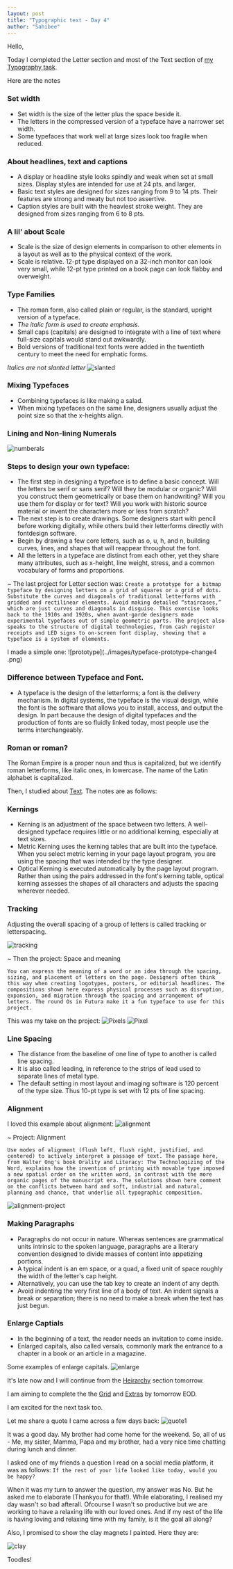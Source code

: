 ```yaml
---
layout: post
title: "Typographic text - Day 4"
author: "Sahibee"
---
```


Hello,

Today I completed the Letter section and most of the Text section of [my Typography task](https://web.archive.org/web/20161001194457/http://thinkingwithtype.com/).

Here are the notes

### Set width

- Set width is the size of the letter plus the space beside it.
- The letters in the compressed version of a typeface have a narrower set width.
- Some typefaces that work well at large sizes look too fragile when reduced.

### About headlines, text and captions

- A display or headline style looks spindly and weak when set at small sizes. Display styles are intended for use at 24 pts. and larger.
- Basic text styles are designed for sizes ranging from 9 to 14 pts. Their features are strong and meaty but not too assertive.
- Caption styles are built with the heaviest stroke weight. They are designed from sizes ranging from 6 to 8 pts.

### A lil' about Scale

- Scale is the size of design elements in comparison to other elements in a layout as well as to the physical context of the work.
- Scale is relative. 12-pt type displayed on a 32-inch monitor can look very small, while 12-pt type printed on a book page can look flabby and overweight.

### Type Families

- The roman form, also called plain or regular, is the standard, upright version of a typeface.
- _The italic form is used to create emphasis._
- Small caps (capitals) are designed to integrate with a line of text where full-size capitals would stand out awkwardly.
- Bold versions of traditional text fonts were added in the twentieth century to meet the need for emphatic forms.

_Italics are not slanted letter_
![slanted](../images/italics-change-day4.png)

### Mixing Typefaces

- Combining typefaces is like making a salad.
- When mixing typefaces on the same line, designers usually adjust the point size so that the x-heights align.

### Lining and Non-lining Numerals

![numberals](../images/numerals-change4.png)

### Steps to design your own typeface:

- The first step in designing a typeface is to define a basic concept. Will the letters be serif or sans serif? Will they be modular or organic? Will you construct them geometrically or base them on handwriting? Will you use them for display or for text? Will you work with historic source material or invent the characters more or less from scratch?
- The next step is to create drawings. Some designers start with pencil before working digitally, while others build their letterforms directly with fontdesign software.
- Begin by drawing a few core letters, such as o, u, h, and n, building curves, lines, and shapes that will reappear throughout the font.
- All the letters in a typeface are distinct from each other, yet they share many attributes, such as x-height, line weight, stress, and a common vocabulary of forms and proportions.

~ The last project for Letter section was:
`Create a prototype for a bitmap typeface by designing letters on a grid of squares or a grid of dots. Substitute the curves and diagonals of traditional letterforms with gridded and rectilinear elements. Avoid making detailed “staircases,” which are just curves and diagonals in disguise. This exercise looks back to the 1910s and 1920s, when avant-garde designers made experimental typefaces out of simple geometric parts. The project also speaks to the structure of digital technologies, from cash register receipts and LED signs to on-screen font display, showing that a typeface is a system of elements.`

I made a simple one:
![prototype](../images/typeface-prototype-change4
.png)

### Difference between Typeface and Font.

- A typeface is the design of the letterforms; a font is the delivery mechanism. In digital systems, the typeface is the visual design, while the font is the software that allows you to install, access, and output the design. In part because the design of digital typefaces and the production of fonts are so fluidly linked today, most people use the terms interchangeably.

### Roman or roman?

The Roman Empire is a proper noun and thus is capitalized, but we identify roman letterforms, like italic ones, in lowercase. The name of the Latin alphabet is capitalized.

Then, I studied about [Text](https://web.archive.org/web/20161008211433/http://www.thinkingwithtype.com/contents/text). The notes are as follows:

### Kernings

- Kerning is an adjustment of the space between two letters. A well-designed typeface requires little or no additional kerning, especially at text sizes.
- Metric Kerning uses the kerning tables that are built into the typeface. When you select metric kerning in your page layout program, you are using the spacing that was intended by the type designer.
- Optical Kerning is executed automatically by the page layout program. Rather than using the pairs addressed in the font's kerning table, optical kerning assesses the shapes of all characters and adjusts the spacing wherever needed.

### Tracking

Adjusting the overall spacing of a group of letters is called tracking or letterspacing.

![tracking](../images/tracking-change4.png)

~ Then the project: Space and meaning

`You can express the meaning of a word or an idea through the spacing, sizing, and placement of letters on the page. Designers often think this way when creating logotypes, posters, or editorial headlines. The compositions shown here express physical processes such as disruption, expansion, and migration through the spacing and arrangement of letters. The round Os in Futura make it a fun typeface to use for this project.`

This was my take on the project:
![Pixels](../images/pixels-change4.png)
![Pixel](../images/pixxel-change4.png)

### Line Spacing

- The distance from the baseline of one line of type to another is called line spacing.
- It is also called leading, in reference to the strips of lead used to separate lines of metal type.
- The default setting in most layout and imaging software is 120 percent of the type size. Thus 10-pt type is set with 12 pts of line spacing.

### Alignment

I loved this example about alignment:
![alignment](../images/alignment-change4.png)

~ Project: Alignment

`Use modes of alignment (flush left, flush right, justified, and centered) to actively interpret a passage of text. The passage here, from Walter Ong's book Orality and Literacy: The Technologizing of the Word, explains how the invention of printing with movable type imposed a new spatial order on the written word, in contrast with the more organic pages of the manuscript era. The solutions shown here comment on the conflicts between hard and soft, industrial and natural, planning and chance, that underlie all typographic composition.`

![alignment-project](../images/alignment-task-change4.png)

### Making Paragraphs

- Paragraphs do not occur in nature. Whereas sentences are grammatical units intrinsic to the spoken language, paragraphs are a literary convention designed to divide masses of content into appetizing portions.
- A typical indent is an em space, or a quad, a fixed unit of space roughly the width of the letter's cap height.
- Alternatively, you can use the tab key to create an indent of any depth.
- Avoid indenting the very first line of a body of text. An indent signals a break or separation; there is no need to make a break when the text has just begun.

### Enlarge Captials

- In the beginning of a text, the reader needs an invitation to come inside.
- Enlarged capitals, also called versals, commonly mark the entrance to a chapter in a book or an article in a magazine.

Some examples of enlarge capitals.
![enlarge](../images/enlarge-capital-change4.png)

It's late now and I will continue from the [Heirarchy](https://web.archive.org/web/20161008211433/http://www.thinkingwithtype.com/contents/text/#Hierarchy) section tomorrow.

I am aiming to complete the the [Grid](https://web.archive.org/web/20161014001909/http://thinkingwithtype.com/contents/grid) and [Extras](https://web.archive.org/web/20161002111759/http://www.thinkingwithtype.com/contents/extras/) by tomorrow EOD.

I am excited for the next task too.

Let me share a quote I came across a few days back:
![quote1](../images/quote1-change4.jpeg)

It was a good day. My brother had come home for the weekend. So, all of us - Me, my sister, Mamma, Papa and my brother, had a very nice time chatting during lunch and dinner.

I asked one of my friends a question I read on a social media platform, it was as follows:
`If the rest of your life looked like today, would you be happy?`

When it was my turn to answer the question, my answer was No. But he asked me to elaborate (Thankyou for that!). While elaborating, I realised my day wasn't so bad afterall. Ofcourse I wasn't so productive but we are working to have a relaxing life with our loved ones. And if my rest of the life is having loving and relaxing time with my family, is it the goal all along?

Also, I promised to show the clay magnets I painted. Here they are:

![clay](../images/clay-change4.png)

Toodles!
